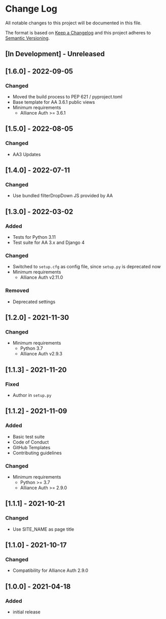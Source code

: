 # Change Log

All notable changes to this project will be documented in this file.

The format is based on [Keep a Changelog](http://keepachangelog.com/)
and this project adheres to [Semantic Versioning](http://semver.org/).

## \[In Development\] - Unreleased

## \[1.6.0\] - 2022-09-05

### Changed

- Moved the build process to PEP 621 / pyproject.toml
- Base template for AA 3.6.1 public views
- Minimum requirements
  - Alliance Auth >= 3.6.1

## \[1.5.0\] - 2022-08-05

### Changed

- AA3 Updates

## \[1.4.0\] - 2022-07-11

### Changed

- Use bundled filterDropDown JS provided by AA

## \[1.3.0\] - 2022-03-02

### Added

- Tests for Python 3.11
- Test suite for AA 3.x and Django 4

### Changed

- Switched to `setup.cfg` as config file, since `setup.py` is deprecated now
- Minimum requirements
  - Alliance Auth v2.11.0

### Removed

- Deprecated settings

## \[1.2.0\] - 2021-11-30

### Changed

- Minimum requirements
  - Python 3.7
  - Alliance Auth v2.9.3

## \[1.1.3\] - 2021-11-20

### Fixed

- Author in `setup.py`

## \[1.1.2\] - 2021-11-09

### Added

- Basic test suite
- Code of Conduct
- GitHub Templates
- Contributing guidelines

### Changed

- Minimum requirements
  - Python >= 3.7
  - Alliance Auth >= 2.9.0

## \[1.1.1\] - 2021-10-21

### Changed

- Use SITE_NAME as page title

## \[1.1.0\] - 2021-10-17

### Changed

- Compatibility for Alliance Auth 2.9.0

## \[1.0.0\] - 2021-04-18

### Added

- initial release
